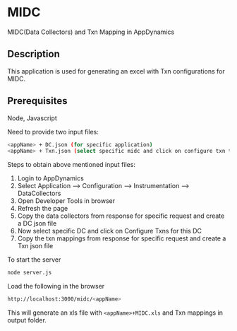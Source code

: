 # MIDC
MIDC(Data Collectors) and Txn Mapping in AppDynamics

## Description
This application is used for generating an excel with Txn configurations for MIDC.

## Prerequisites
Node, Javascript

Need to provide two input files:
```sh
<appName> + DC.json (for specific application)
<appName> + Txn.json (select specific midc and click on configure txn to get txn json).
```
Steps to obtain above mentioned input files:
1. Login to AppDynamics
2. Select Application  --> Configuration --> Instrumentation --> DataCollectors
3. Open Developer Tools in browser
4. Refresh the page
5. Copy the data collectors from response for specific request and create a DC json file 
6. Now select specific DC and click on Configure Txns for this DC
7. Copy the txn mappings from response for specific request and create a Txn json file 

To start the server
```sh
node server.js
```

Load the following in the browser
```sh
http://localhost:3000/midc/<appName>
```
This will generate an xls file with ```<appName>+MIDC.xls``` and Txn mappings in output folder.
